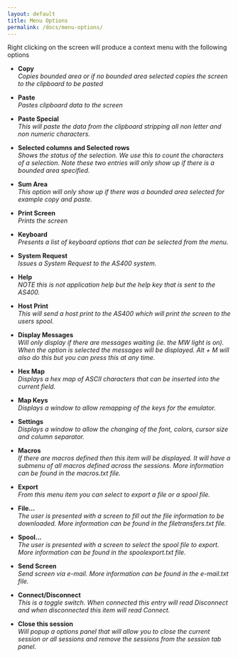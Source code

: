 ```yaml
---
layout: default
title: Menu Options
permalink: /docs/menu-options/
---
```


Right clicking on the screen will produce a context menu with the following options

* __Copy__  
_Copies bounded area or if no bounded area selected copies the screen to the clipboard to be pasted_

* __Paste__  
_Pastes clipboard data to the screen_

* __Paste Special__  
_This will paste the data from the clipboard stripping all non letter and non numeric characters._

* __Selected columns and Selected rows__  
_Shows the status of the selection. We use this to count the characters of a selection. Note these two entries will only show up if there is a bounded area specified._

* __Sum Area__  
_This option will only show up if there was a bounded area selected for example copy and paste._

* __Print Screen__  
_Prints the screen_

* __Keyboard__  
_Presents a list of keyboard options that can be selected from the menu._

* __System Request__  
_Issues a System Request to the AS400 system._

* __Help__  
_NOTE this is not application help but the help key that is sent to the AS400._

* __Host Print__  
_This will send a host print to the AS400 which will print the screen to the users spool._

* __Display Messages__  
_Will only display if there are messages waiting (ie. the MW light is on). When the option is selected the messages will be displayed. Alt + M will also do this but you can press this at any time._

* __Hex Map__  
_Displays a hex map of ASCII characters that can be inserted into the current field._

* __Map Keys__  
_Displays a window to allow remapping of the keys for the emulator._

* __Settings__  
_Displays a window to allow the changing of the font, colors, cursor size and column separator._

* __Macros__  
_If there are macros defined then this item will be displayed. It will have a submenu of all macros defined across the sessions. More information can be found in the macros.txt file._

* __Export__  
_From this menu item you can select to export a file or a spool file._

* __File...__  
_The user is presented with a screen to fill out the file information to be downloaded. More information can be found in the filetransfers.txt file._

* __Spool...__  
_The user is presented with a screen to select the spool file to export. More information can be found in the spoolexport.txt file._

* __Send Screen__  
_Send screen via e-mail. More information can be found in the e-mail.txt file._

* __Connect/Disconnect__  
_This is a toggle switch. When connected this entry will read Disconnect and when disconnected this item will read Connect._

* __Close this session__  
_Will popup a options panel that will allow you to close the current session or all sessions and remove the sessions from the session tab panel._
